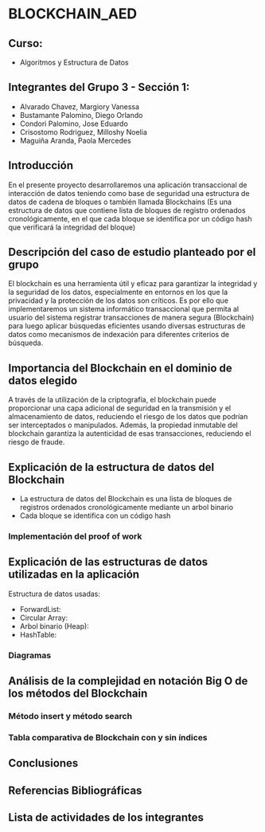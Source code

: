 # BLOCKCHAIN_AED
## Curso:
- Algoritmos y Estructura de Datos
## Integrantes del Grupo 3 - Sección 1:
- Alvarado Chavez, Margiory Vanessa
- Bustamante Palomino, Diego Orlando
- Condori Palomino, Jose Eduardo
- Crisostomo Rodriguez, Milloshy Noelia
- Maguiña Aranda, Paola Mercedes

## Introducción
En el presente proyecto desarrollaremos una aplicación transaccional de interacción de datos teniendo como base de seguridad una estructura de datos de cadena de bloques o también llamada Blockchains (Es una estructura de datos que contiene lista de bloques de registro ordenados cronológicamente, en el que cada bloque se identifica por un código hash que verificará la integridad del bloque)
## Descripción del caso de estudio planteado por el grupo
El blockchain es una herramienta útil y eficaz para garantizar la integridad y la seguridad de los datos, especialmente en entornos en los que la privacidad y la protección de los datos son críticos. Es por ello que implementaremos un sistema informático transaccional que permita al usuario del sistema registrar transacciones de manera segura (Blockchain) para luego aplicar búsquedas eficientes usando diversas estructuras de datos como mecanismos de indexación para diferentes criterios de búsqueda. 
## Importancia del Blockchain en el dominio de datos elegido
A través de la utilización de la criptografía, el blockchain puede proporcionar una capa adicional de seguridad en la transmisión y el almacenamiento de datos, reduciendo el riesgo de los datos que podrían ser interceptados o manipulados. Además, la propiedad inmutable del blockchain garantiza la autenticidad de esas transacciones, reduciendo el riesgo de fraude.
## Explicación de la estructura de datos del Blockchain
- La estructura de datos del Blockchain es una lista de bloques de registros ordenados cronológicamente mediante un arbol binario
- Cada bloque se identifica con un código hash

### Implementación del proof of work
    
## Explicación de las estructuras de datos utilizadas en la aplicación 
Estructura de datos usadas:
- ForwardList:
- Circular Array:
- Arbol binario (Heap):
- HashTable:
### Diagramas
## Análisis de la complejidad en notación Big O de los métodos del Blockchain
### Método insert y  método search
### Tabla comparativa de Blockchain con y sin índices
## Conclusiones
## Referencias Bibliográficas
## Lista de actividades de los integrantes

